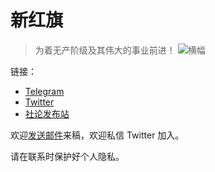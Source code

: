 # 新红旗

> 为着无产阶级及其伟大的事业前进！
> ![横幅](https://bbvsukzcbmlmapdkuybx.supabase.co/storage/v1/object/public/bed/0.2403443671201544.jpg)

链接：
- [Telegram](https://t.me/newhongqi/)
- [Twitter](https://twitter.com/newhongqi)
- [社论发布站](https://newhongqi.eu.org/)

欢迎[发送邮件](mailto:NewHongqi@proton.me)来稿，欢迎私信 Twitter 加入。

请在联系时保护好个人隐私。
